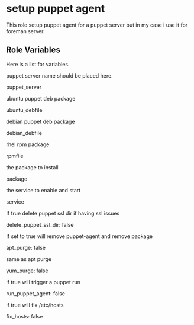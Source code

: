 setup puppet agent 
=========

This role setup puppet agent for a puppet server but in my case i use it for foreman server.


Role Variables
--------------

Here is a list for variables.

puppet server name should be placed here.

puppet_server

ubuntu puppet deb package 

ubuntu_debfile

debian puppet deb package

debian_debfile

rhel rpm package

rpmfile

the package to install 

package

the service to enable and start

service

If true delete puppet ssl dir if having ssl issues

delete_puppet_ssl_dir: false

If set to true will remove puppet-agent and remove package

apt_purge: false

same as apt purge 

yum_purge: false

if true will  trigger a puppet run

run_puppet_agent: false

if true will fix  /etc/hosts 

fix_hosts: false

